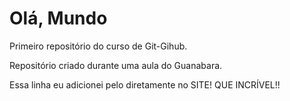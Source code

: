 # Olá, Mundo

 Primeiro repositório do curso de Git-Gihub.

 Repositório criado durante uma aula do Guanabara.
 
 Essa linha eu adicionei pelo diretamente no SITE! QUE INCRÍVEL!!
